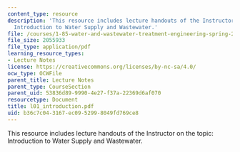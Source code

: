 ```yaml
---
content_type: resource
description: 'This resource includes lecture handouts of the Instructor on the topic:
  Introduction to Water Supply and Wastewater.'
file: /courses/1-85-water-and-wastewater-treatment-engineering-spring-2006/b36c7c043167ec0952998049fd769ce8_l01_introduction.pdf
file_size: 2055933
file_type: application/pdf
learning_resource_types:
- Lecture Notes
license: https://creativecommons.org/licenses/by-nc-sa/4.0/
ocw_type: OCWFile
parent_title: Lecture Notes
parent_type: CourseSection
parent_uid: 53836d89-9990-4e27-f37a-22369d6af070
resourcetype: Document
title: l01_introduction.pdf
uid: b36c7c04-3167-ec09-5299-8049fd769ce8
---
```

This resource includes lecture handouts of the Instructor on the topic: Introduction to Water Supply and Wastewater.